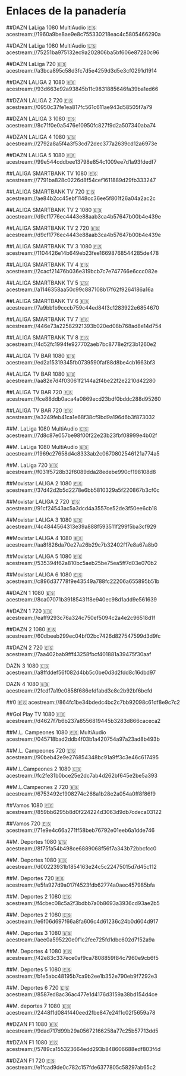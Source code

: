 # Enlaces de la panadería

##DAZN LaLiga 1080 MultiAudio 🇪🇸
acestream://1960a9be8ae9e8c755330218eac4c5805466290a

##DAZN LaLiga 1080 MultiAudio 🇪🇸
acestream://75251ba975132ec9a202806ba5bf606e87280c96

##DAZN LaLiga 720 🇪🇸
acestream://a3bca895c58d3fc7d5e4259d3d5e3cf0291d1914

##DAZN LALIGA 2 1080 🇪🇸
acestream://93d663e92a93845b11c9831885646fa39ba1ed66

##DZAN LALIGA 2 720 🇪🇸
acestream://0950c37fe1ea817fc561c611ae943d58505f7a79

##DZAN LALIGA 3 1080 🇪🇸
acestream://8c71f0e0a5476e10950fc827f9d2a507340aba74

##DZAN LALIGA 4 1080 🇪🇸
acestream://2792a8a5f4a3f53cd72dec377a2639cd12a6973e

##DAZN LALIGA 5 1080 🇪🇸
acestream://99e544cddbee13798e854c1009ee7d1a93fdedf7

##LALIGA SMARTBANK TV 1080 🇪🇸
acestream://7791ba828c0226d8f54cef1611889d29fb333247

##LALIGA SMARTBANK TV 720 🇪🇸
acestream://ae84b2cc45ebf1148cc36ee5f801f26a04a2ac2c

##LALIGA SMARTBANK TV 2 1080 🇪🇸
acestream://d9cf1776ec4443e88aab3ca4b57647b00b4e439e

##LALIGA SMARTBANK TV 2 720 🇪🇸
acestream://d9cf1776ec4443e88aab3ca4b57647b00b4e439e

##LALIGA SMARTBANK TV 3 1080 🇪🇸
acestream://1104426e14b649eb23fee16698768544285de478

##LALIGA SMARTBANK TV 4 🇪🇸
acestream://2cacf21476b036e319bcb7c7e747766e6ccc082e

##LALIGA SMARTBANK TV 5 🇪🇸
acestream://a1146358aa50c99c887108b17f62f9264186a16a

##LALIGA SMARTBANK TV 6 🇪🇸
acestream://7a9bb1b9cccb759c44ed84f3c1283922e6854670

##LALIGA SMARTBANK TV 7 🇪🇸
acestream://446e73a22582921393b020ed08b768ad8e14d754

##LALIGA SMARTBANK TV 8 🇪🇸
acestream://4d52fc1994fe927702aeb7bc8778e2f23b1260e2

##LALIGA TV BAR 1080 🇪🇸
acestream://ed2a15319345fb0739590faf88d8be4cb1663bf3

##LALIGA TV BAR 1080 🇪🇸
acestream://aa82e7d4f03061f2144a2f4be22f2e2210d42280

##LALIGA TV BAR 720 🇪🇸
acestream://fce88ddb0aca4a0869ecd23bdf0bddc288d95260

##LALIGA TV BAR 720 🇪🇸
acestream://e3249feb41ca1e68f38cf9bd9a196d6b3f873032

##M. LaLiga 1080 MultiAudio 🇪🇸
acestream://7d8c87e057be98f00f22e23b23fbf08999e4b02f

##M. LaLiga 1080 MultiAudio 🇪🇸
acestream://1969c27658d4c8333ab2c0670802546121a774a5

##M. LaLiga 720 🇪🇸
acestream://f031f5728b32f6089dda28edebe990cf198108d8

##Movistar LALIGA 2 1080 🇪🇸
acestream://37d42d2b5d2278e6bb5810329a5f220867b3cf0c

##Movistar LALIGA 2 720 🇪🇸
acestream://91cf24543ac5a3dcd4a3557ce52de3f50ee6cb18

##Movistar LALIGA 3 1080 🇪🇸
acestream://4c4844564313e39a888f593511f299f5ba3cf929

##Movistar LALIGA 4 1080 🇪🇸
acestream://aa8f826da70e27a26b29c7b32402f17e8a67a8b0

##Movistar LALIGA 5 1080 🇪🇸
acestream://535394f62a810bc5aeb25be75ea5ff7d03e070b2

##Movistar LALIGA 6 1080 🇪🇸
acestream://c896d37778f9e43549a788fc22206a655895b51b

##DAZN 1 1080 🇪🇸
acestream://8ca07071b39185431f8e940ec98d1add9e561639

##DAZN 1 720 🇪🇸
acestream://eaff9293c76a324c750ef5094c2a4e2c96518d1f

##DAZN 2 1080 🇪🇸
acestream://60dbeeb299ec04bf02bc7426d827547599d3d9fc

##DAZN 2 720 🇪🇸
acestream://7aa402bab9fff43258fbcf401881a39475f30aaf

DAZN 3 1080 🇪🇸
acestream://a8ffddef56f082d4bb5c0be0d3d2fdd8c16dbd97

DAZN 4 1080 🇪🇸
acestream://2fcdf7a19c0858f686efdfabd3c8c2b92bf6bcfd 

##0 🇪🇸
acestream://864fc1be34bdedc4bc2c7bb92098c61df8e9c7c2

##Gol Play TV 1080 🇪🇸
acestream://d4627f7b6b237a8556819445b3283d866caceca2

##M.L. Campeones 1080 🇪🇸 MultiAudio
acestream://045718bad2ddb4f03b1a420754a97a23ad8b493b

##M.L. Campeones 720 🇪🇸
acestream://90beb42e9e276854348bc91a9ff3c3e46c617495

##M.L.Campeones 2 1080 🇪🇸
acestream://fc2fe31b0bce25e2dc7ab4d262bf645e2be5a393

##M.L.Campeones 2 720 🇪🇸
acestream://6753492c1908274c268a1b28e2a054a0ff8f86f9

##Vamos 1080 🇪🇸
acestream://859bb6295b8d0f224224d3063d9db7cdeca03122

##Vamos 720 🇪🇸
acestream://71e9e4c66a271ff58beb76792e01eeb6a1dde746

##M. Deportes 1080 🇪🇸
acestream://8f75fa54b498ce6889068f56f7a343b72bbcfcc0

##M. Deportes 1080 🇪🇸
acestream://d00223931b1854163e24c5c22475015d7d45c112

##M. Deportes 720 🇪🇸
acestream://e5fa927d9a017f4523fdb62774a0aec457985bfa

##M. Deportes 2 1080 🇪🇸
acestream://f4cbec08c5a2f3bdbb7a0b8693a3936cd93ae2b5

##M. Deportes 2 1080 🇪🇸
acestream://e6f06d697f66a8fa606c4d61236c24b0d604d917

##M. Deportes 3 1080 🇪🇸
acestream://aee0a595220e0f1c2fee725fd1dbc602d7152a9a

##M. Deportes 4 1080 🇪🇸
acestream://42e83c337ece0af9ca7808859f84c7960e9cb6f5

##M. Deportes 5 1080 🇪🇸
acestream://b1e5abc48195b7ca9b2ee1b352e790eb9f7292e3

##M. Deportes 6 720 🇪🇸
acestream://8587ed8ac36ac477e1d4176d3159a38bd154d4ce

##M. deportes 7 1080 🇪🇸
acestream://2448f1d084f440eed2fbe847e24f1c02f5659a78

##DZAN F1 1080 🇪🇸
acestream://9dad717d99b29a05672166258a77c25b57713dd5

##DZAN F1 1080 🇪🇸
acestream://5789ca155323664edd293b848606688edf803f4d

##DZAN F1 720 🇪🇸
acestream://e1fcad9de0c782c157fde6377805c58297ab65c2
